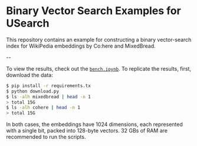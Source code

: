 # Binary Vector Search Examples for USearch

This repository contains an example for constructing a binary vector-search index for WikiPedia embeddings by Co:here and MixedBread.

--

To view the results, check out the [`bench.ipynb`](bench.ipynb).
To replicate the results, first, download the data:

```sh
$ pip install -r requirements.tx
$ python download.py
$ ls -alh mixedbread | head -n 1
> total 15G
$ ls -alh cohere | head -n 1
> total 15G
```

In both cases, the embeddings have 1024 dimensions, each represented with a single bit, packed into 128-byte vectors.
32 GBs of RAM are recommended to run the scripts.